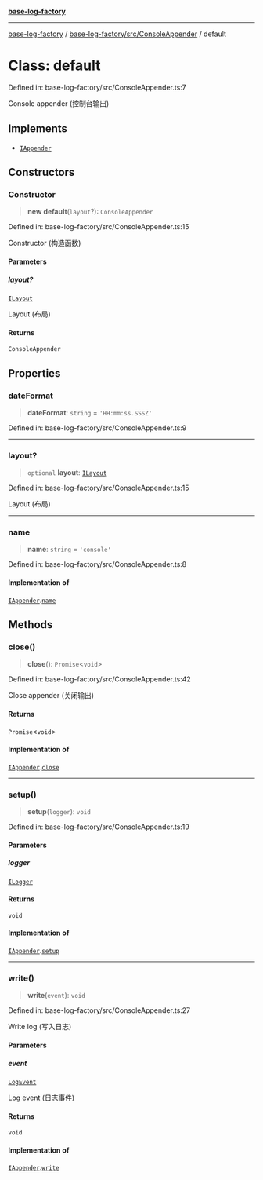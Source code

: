 [**base-log-factory**](../../../../index.md)

***

[base-log-factory](../../../../index.md) / [base-log-factory/src/ConsoleAppender](../index.md) / default

# Class: default

Defined in: base-log-factory/src/ConsoleAppender.ts:7

Console appender (控制台输出)

## Implements

- [`IAppender`](../../typings/interfaces/IAppender.md)

## Constructors

### Constructor

> **new default**(`layout`?): `ConsoleAppender`

Defined in: base-log-factory/src/ConsoleAppender.ts:15

Constructor (构造函数)

#### Parameters

##### layout?

[`ILayout`](../../typings/interfaces/ILayout.md)

Layout (布局)

#### Returns

`ConsoleAppender`

## Properties

### dateFormat

> **dateFormat**: `string` = `'HH:mm:ss.SSSZ'`

Defined in: base-log-factory/src/ConsoleAppender.ts:9

***

### layout?

> `optional` **layout**: [`ILayout`](../../typings/interfaces/ILayout.md)

Defined in: base-log-factory/src/ConsoleAppender.ts:15

Layout (布局)

***

### name

> **name**: `string` = `'console'`

Defined in: base-log-factory/src/ConsoleAppender.ts:8

#### Implementation of

[`IAppender`](../../typings/interfaces/IAppender.md).[`name`](../../typings/interfaces/IAppender.md#name)

## Methods

### close()

> **close**(): `Promise`\<`void`\>

Defined in: base-log-factory/src/ConsoleAppender.ts:42

Close appender (关闭输出)

#### Returns

`Promise`\<`void`\>

#### Implementation of

[`IAppender`](../../typings/interfaces/IAppender.md).[`close`](../../typings/interfaces/IAppender.md#close)

***

### setup()

> **setup**(`logger`): `void`

Defined in: base-log-factory/src/ConsoleAppender.ts:19

#### Parameters

##### logger

[`ILogger`](../../typings/interfaces/ILogger.md)

#### Returns

`void`

#### Implementation of

[`IAppender`](../../typings/interfaces/IAppender.md).[`setup`](../../typings/interfaces/IAppender.md#setup)

***

### write()

> **write**(`event`): `void`

Defined in: base-log-factory/src/ConsoleAppender.ts:27

Write log (写入日志)

#### Parameters

##### event

[`LogEvent`](../../typings/interfaces/LogEvent.md)

Log event (日志事件)

#### Returns

`void`

#### Implementation of

[`IAppender`](../../typings/interfaces/IAppender.md).[`write`](../../typings/interfaces/IAppender.md#write)
